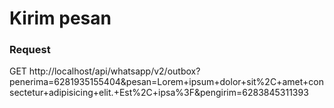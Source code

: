 # Kirim pesan
### Request
GET http://localhost/api/whatsapp/v2/outbox?penerima=6281935155404&pesan=Lorem+ipsum+dolor+sit%2C+amet+consectetur+adipisicing+elit.+Est%2C+ipsa%3F&pengirim=6283845311393
